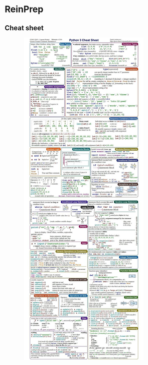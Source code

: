 # ReinPrep

## Cheat sheet

<p align = "center"><img src="https://raw.githubusercontent.com/Zameel-Byte/ReinPrep/master/Phase%201/1679915782291.jpeg"></p>

